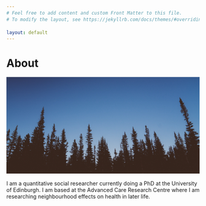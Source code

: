 ```yaml
---
# Feel free to add content and custom Front Matter to this file.
# To modify the layout, see https://jekyllrb.com/docs/themes/#overriding-theme-defaults

layout: default
---
```


# About

![Cover image](https://github.com/visualisedatadevelopment/visualisedatadevelopment.github.io/blob/drafting/assets/images/Cover%20Image%204.jpg?raw=true)

I am a quantitative social researcher currently doing a PhD at the University of Edinburgh.
I am based at the Advanced Care Research Centre where I am researching neighbourhood effects on health in later life.
